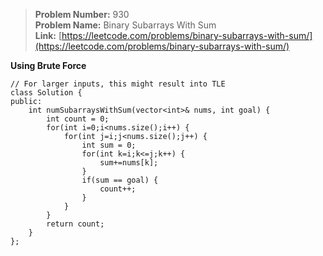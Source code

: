 > **Problem Number:** 930 <br>
> **Problem Name:** Binary Subarrays With Sum <br>
> **Link:** [https://leetcode.com/problems/binary-subarrays-with-sum/](https://leetcode.com/problems/binary-subarrays-with-sum/) <br>

**Using Brute Force**

    // For larger inputs, this might result into TLE
    class Solution {
    public:
        int numSubarraysWithSum(vector<int>& nums, int goal) {
            int count = 0;
            for(int i=0;i<nums.size();i++) {
                for(int j=i;j<nums.size();j++) {
                    int sum = 0;
                    for(int k=i;k<=j;k++) {
                        sum+=nums[k];
                    }
                    if(sum == goal) {
                        count++;
                    }
                }
            }
            return count;
        }
    };